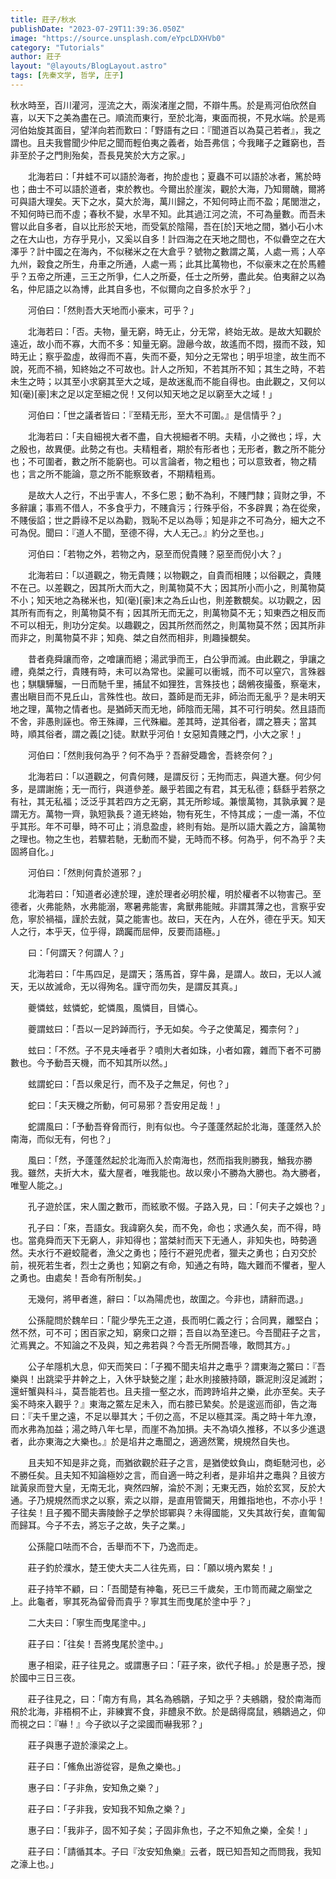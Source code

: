 ```yaml
---
title: 莊子/秋水
publishDate: "2023-07-29T11:39:36.050Z"
image: "https://source.unsplash.com/eYpcLDXHVb0"
category: "Tutorials"
author: 莊子
layout: "@layouts/BlogLayout.astro"
tags: [先秦文学, 哲学, 庄子]
---
```


秋水時至，百川灌河，涇流之大，兩涘渚崖之間，不辯牛馬。於是焉河伯欣然自喜，以天下之美為盡在己。順流而東行，至於北海，東面而視，不見水端。於是焉河伯始旋其面目，望洋向若而歎曰：「野語有之曰：『聞道百以為莫己若者』，我之謂也。且夫我嘗聞少仲尼之聞而輕伯夷之義者，始吾弗信；今我睹子之難窮也，吾非至於子之門則殆矣，吾長見笑於大方之家。」

　　北海若曰：「井蛙不可以語於海者，拘於虛也；夏蟲不可以語於冰者，篤於時也；曲士不可以語於道者，束於教也。今爾出於崖涘，觀於大海，乃知爾醜，爾將可與語大理矣。天下之水，莫大於海，萬川歸之，不知何時止而不盈；尾閭泄之，不知何時已而不虛；春秋不變，水旱不知。此其過江河之流，不可為量數。而吾未嘗以此自多者，自以比形於天地，而受氣於陰陽，吾在[於]天地之間，猶小石小木之在大山也，方存乎見小，又奚以自多！計四海之在天地之間也，不似礨空之在大澤乎？計中國之在海內，不似稊米之在大倉乎？號物之數謂之萬，人處一焉；人卒九州，穀食之所生，舟車之所通，人處一焉；此其比萬物也，不似豪末之在於馬體乎？五帝之所連，三王之所爭，仁人之所憂，任士之所勞，盡此矣。伯夷辭之以為名，仲尼語之以為博，此其自多也，不似爾向之自多於水乎？」

　　河伯曰：「然則吾大天地而小豪末，可乎？」

　　北海若曰：「否。夫物，量无窮，時无止，分无常，終始无故。是故大知觀於遠近，故小而不寡，大而不多：知量无窮。證曏今故，故遙而不悶，掇而不跂，知時无止；察乎盈虛，故得而不喜，失而不憂，知分之无常也；明乎坦塗，故生而不說，死而不禍，知終始之不可故也。計人之所知，不若其所不知；其生之時，不若未生之時；以其至小求窮其至大之域，是故迷亂而不能自得也。由此觀之，又何以知(毫)[豪]末之足以定至細之倪！又何以知天地之足以窮至大之域！」

　　河伯曰：「世之議者皆曰：『至精无形，至大不可圍。』是信情乎？」

　　北海若曰：「夫自細視大者不盡，自大視細者不明。夫精，小之微也；垺，大之殷也，故異便。此勢之有也。夫精粗者，期於有形者也；无形者，數之所不能分也；不可圍者，數之所不能窮也。可以言論者，物之粗也；可以意致者，物之精也；言之所不能論，意之所不能察致者，不期精粗焉。

　　是故大人之行，不出乎害人，不多仁恩；動不為利，不賤門隸；貨財之爭，不多辭讓；事焉不借人，不多食乎力，不賤貪污；行殊乎俗，不多辟異；為在從衆，不賤佞諂；世之爵祿不足以為勸，戮恥不足以為辱；知是非之不可為分，細大之不可為倪。聞曰：『道人不聞，至德不得，大人无己。』約分之至也。」

　　河伯曰：「若物之外，若物之內，惡至而倪貴賤？惡至而倪小大？」

　　北海若曰：「以道觀之，物无貴賤；以物觀之，自貴而相賤；以俗觀之，貴賤不在己。以差觀之，因其所大而大之，則萬物莫不大；因其所小而小之，則萬物莫不小；知天地之為稊米也，知(毫)[豪]末之為丘山也，則差數覩矣。以功觀之，因其所有而有之，則萬物莫不有；因其所无而无之，則萬物莫不无；知東西之相反而不可以相无，則功分定矣。以趣觀之，因其所然而然之，則萬物莫不然；因其所非而非之，則萬物莫不非；知堯、桀之自然而相非，則趣操覩矣。

　　昔者堯舜讓而帝，之噲讓而絕；湯武爭而王，白公爭而滅。由此觀之，爭讓之禮，堯桀之行，貴賤有時，未可以為常也。梁麗可以衝城，而不可以窒穴，言殊器也；騏驥驊騮，一日而馳千里，捕鼠不如狸狌，言殊技也；鴟鵂夜撮蚤，察毫末，晝出瞋目而不見丘山，言殊性也。故曰，蓋師是而无非，師治而无亂乎？是未明天地之理，萬物之情者也。是猶師天而无地，師陰而无陽，其不可行明矣。然且語而不舍，非愚則誣也。帝王殊禪，三代殊繼。差其時，逆其俗者，謂之篡夫；當其時，順其俗者，謂之義[之]徒。默默乎河伯！女惡知貴賤之門，小大之家！」

　　河伯曰：「然則我何為乎？何不為乎？吾辭受趣舍，吾終奈何？」

　　北海若曰：「以道觀之，何貴何賤，是謂反衍；无拘而志，與道大蹇。何少何多，是謂謝施；无一而行，與道參差。嚴乎若國之有君，其无私德；繇繇乎若祭之有社，其无私福；泛泛乎其若四方之无窮，其无所畛域。兼懷萬物，其孰承翼？是謂无方。萬物一齊，孰短孰長？道无終始，物有死生，不恃其成；一虛一滿，不位乎其形。年不可舉，時不可止；消息盈虛，終則有始。是所以語大義之方，論萬物之理也。物之生也，若驟若馳，无動而不變，无時而不移。何為乎，何不為乎？夫固將自化。」

　　河伯曰：「然則何貴於道邪？」

　　北海若曰：「知道者必達於理，達於理者必明於權，明於權者不以物害己。至德者，火弗能熱，水弗能溺，寒暑弗能害，禽獸弗能賊。非謂其薄之也，言察乎安危，寧於禍福，謹於去就，莫之能害也。故曰，天在內，人在外，德在乎天。知天人之行，本乎天，位乎得，蹢䠱而屈伸，反要而語極。」

　　曰：「何謂天？何謂人？」

　　北海若曰：「牛馬四足，是謂天；落馬首，穿牛鼻，是謂人。故曰，无以人滅天，无以故滅命，无以得殉名。謹守而勿失，是謂反其真。」

　　夔憐蚿，蚿憐蛇，蛇憐風，風憐目，目憐心。

　　夔謂蚿曰：「吾以一足趻踔而行，予无如矣。今子之使萬足，獨柰何？」

　　蚿曰：「不然。子不見夫唾者乎？噴則大者如珠，小者如霧，雜而下者不可勝數也。今予動吾天機，而不知其所以然。」

　　蚿謂蛇曰：「吾以衆足行，而不及子之無足，何也？」

　　蛇曰：「夫天機之所動，何可易邪？吾安用足哉！」

　　蛇謂風曰：「予動吾脊脅而行，則有似也。今子蓬蓬然起於北海，蓬蓬然入於南海，而似无有，何也？」

　　風曰：「然，予蓬蓬然起於北海而入於南海也，然而指我則勝我，鰌我亦勝我。雖然，夫折大木，蜚大屋者，唯我能也。故以衆小不勝為大勝也。為大勝者，唯聖人能之。」

　　孔子遊於匡，宋人圍之數帀，而絃歌不惙。子路入見，曰：「何夫子之娛也？」

　　孔子曰：「來，吾語女。我諱窮久矣，而不免，命也；求通久矣，而不得，時也。當堯舜而天下无窮人，非知得也；當桀紂而天下无通人，非知失也，時勢適然。夫水行不避蛟龍者，漁父之勇也；陸行不避兕虎者，獵夫之勇也；白刃交於前，視死若生者，烈士之勇也；知窮之有命，知通之有時，臨大難而不懼者，聖人之勇也。由處矣！吾命有所制矣。」

　　无幾何，將甲者進，辭曰：「以為陽虎也，故圍之。今非也，請辭而退。」

　　公孫龍問於魏牟曰：「龍少學先王之道，長而明仁義之行；合同異，離堅白；然不然，可不可；困百家之知，窮衆口之辯；吾自以為至達已。今吾聞莊子之言，汒焉異之。不知論之不及與，知之弗若與？今吾无所開吾喙，敢問其方。」

　　公子牟隱机大息，仰天而笑曰：「子獨不聞夫埳井之鼃乎？謂東海之鱉曰：『吾樂與！出跳梁乎井幹之上，入休乎缺甃之崖；赴水則接腋持頤，蹶泥則沒足滅跗；還虷蟹與科斗，莫吾能若也。且夫擅一壑之水，而跨跱埳井之樂，此亦至矣。夫子奚不時來入觀乎？』東海之鱉左足未入，而右膝已縶矣。於是逡巡而卻，告之海曰：『夫千里之遠，不足以舉其大；千仞之高，不足以極其深。禹之時十年九潦，而水弗為加益；湯之時八年七旱，而崖不為加損。夫不為頃久推移，不以多少進退者，此亦東海之大樂也。』於是埳井之鼃聞之，適適然驚，規規然自失也。

　　且夫知不知是非之竟，而猶欲觀於莊子之言，是猶使蚊負山，商蚷馳河也，必不勝任矣。且夫知不知論極妙之言，而自適一時之利者，是非埳井之鼃與？且彼方跐黃泉而登大皇，无南无北，奭然四解，淪於不測；无東无西，始於玄冥，反於大通。子乃規規然而求之以察，索之以辯，是直用管闚天，用錐指地也，不亦小乎！子往矣！且子獨不聞夫壽陵餘子之學於邯鄲與？未得國能，又失其故行矣，直匍匐而歸耳。今子不去，將忘子之故，失子之業。」

　　公孫龍口呿而不合，舌舉而不下，乃逸而走。

　　莊子釣於濮水，楚王使大夫二人往先焉，曰：「願以境內累矣！」

　　莊子持竿不顧，曰：「吾聞楚有神龜，死已三千歲矣，王巾笥而藏之廟堂之上。此龜者，寧其死為留骨而貴乎？寧其生而曳尾於塗中乎？」

　　二大夫曰：「寧生而曳尾塗中。」

　　莊子曰：「往矣！吾將曳尾於塗中。」

　　惠子相梁，莊子往見之。或謂惠子曰：「莊子來，欲代子相。」於是惠子恐，搜於國中三日三夜。

　　莊子往見之，曰：「南方有鳥，其名為鵷鶵，子知之乎？夫鵷鶵，發於南海而飛於北海，非梧桐不止，非練實不食，非醴泉不飲。於是鴟得腐鼠，鵷鶵過之，仰而視之曰：『嚇！』今子欲以子之梁國而嚇我邪？」


　　莊子與惠子遊於濠梁之上。

　　莊子曰：「鯈魚出游從容，是魚之樂也。」

　　惠子曰：「子非魚，安知魚之樂？」

　　莊子曰：「子非我，安知我不知魚之樂？」

　　惠子曰：「我非子，固不知子矣；子固非魚也，子之不知魚之樂，全矣！」

　　莊子曰：「請循其本。子曰『汝安知魚樂』云者，既已知吾知之而問我，我知之濠上也。」